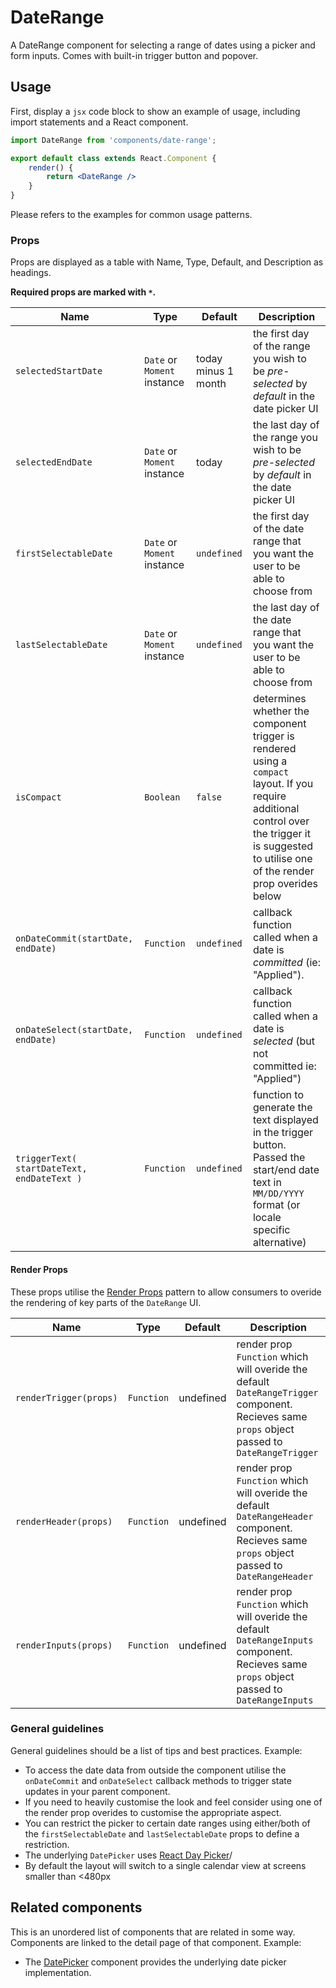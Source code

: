 DateRange
===

A DateRange component for selecting a range of dates using a picker and form inputs. Comes with built-in trigger button and popover. 

## Usage

First, display a `jsx` code block to show an example of usage, including import statements and a React component.

```jsx
import DateRange from 'components/date-range';

export default class extends React.Component {
	render() {
		return <DateRange />
	}
}
```

Please refers to the examples for common usage patterns.

### Props

Props are displayed as a table with Name, Type, Default, and Description as headings.

**Required props are marked with `*`.**

Name | Type | Default | Description
--- | --- | --- | ---
`selectedStartDate` | `Date` or `Moment` instance | today minus 1 month | the first day of the range you wish to be _pre-selected_ by _default_ in the date picker UI
`selectedEndDate` | `Date` or `Moment` instance | today | the last day of the range you wish to be _pre-selected_ by _default_ in the date picker UI
`firstSelectableDate` | `Date` or `Moment` instance | `undefined` | the first day of the date range that you want the user to be able to choose from
`lastSelectableDate` | `Date` or `Moment` instance | `undefined` | the last day of the date range that you want the user to be able to choose from
`isCompact` | `Boolean` | `false` | determines whether the component trigger is rendered using a `compact` layout. If you require additional control over the trigger it is suggested to utilise one of the render prop overides below
`onDateCommit(startDate, endDate)` | `Function` | `undefined` | callback function called when a date is _committed_ (ie: "Applied"). 
`onDateSelect(startDate, endDate)` | `Function` | `undefined` | callback function called when a date is _selected_ (but not committed ie: "Applied")
`triggerText( startDateText, endDateText )` | `Function` | `undefined` | function to generate the text displayed in the trigger button. Passed the start/end date text in `MM/DD/YYYY` format (or locale specific alternative)

#### Render Props

These props utilise the [Render Props](https://reactjs.org/docs/render-props.html) pattern to allow consumers to overide the rendering of key parts of the `DateRange` UI.

Name | Type | Default | Description
--- | --- | --- | ---
`renderTrigger(props)` | `Function` | undefined | render prop `Function` which will overide the default `DateRangeTrigger` component. Recieves same `props` object passed to `DateRangeTrigger`
`renderHeader(props)` | `Function` | undefined | render prop `Function` which will overide the default `DateRangeHeader` component. Recieves same `props` object passed to `DateRangeHeader`
`renderInputs(props)` | `Function` | undefined | render prop `Function` which will overide the default `DateRangeInputs` component. Recieves same `props` object passed to `DateRangeInputs`

### General guidelines

General guidelines should be a list of tips and best practices. Example:

* To access the date data from outside the component utilise the `onDateCommit` and `onDateSelect` callback methods to trigger state updates in your parent component.
* If you need to heavily customise the look and feel consider using one of the render prop overides to customise the appropriate aspect.
* You can restrict the picker to certain date ranges using either/both of the `firstSelectableDate` and `lastSelectableDate` props to define a restriction.
* The underlying `DatePicker` uses [React Day Picker](http://react-day-picker.js.org/)/
* By default the layout will switch to a single calendar view at screens smaller than <480px

## Related components

This is an unordered list of components that are related in some way. Components are linked to the detail page of that component. Example:

* The [DatePicker](./date-picker) component provides the underlying date picker implementation.